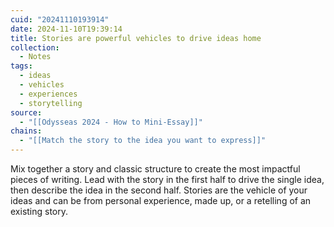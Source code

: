 ```yaml
---
cuid: "20241110193914"
date: 2024-11-10T19:39:14
title: Stories are powerful vehicles to drive ideas home
collection:
  - Notes
tags:
  - ideas
  - vehicles
  - experiences
  - storytelling
source:
  - "[[Odysseas 2024 - How to Mini-Essay]]"
chains:
  - "[[Match the story to the idea you want to express]]"
---
```

Mix together a story and classic structure to create the most impactful pieces of writing. Lead with the story in the first half to drive the single idea, then describe the idea in the second half. Stories are the vehicle of your ideas and can be from personal experience, made up, or a retelling of an existing story.